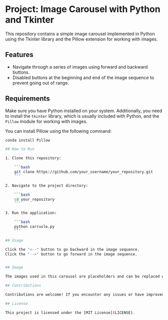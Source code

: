 # Project: Image Carousel with Python and Tkinter

This repository contains a simple image carousel implemented in Python using the Tkinter library and the Pillow extension for working with images.

## Features

- Navigate through a series of images using forward and backward buttons.
- Disabled buttons at the beginning and end of the image sequence to prevent going out of range.

## Requirements

Make sure you have Python installed on your system. Additionally, you need to install the `tkinter` library, which is usually included with Python, and the `Pillow` module for working with images.

You can install Pillow using the following command:

````bash
conda install Pillow

## How to Run

1. Clone this repository:

    ```bash
    git clone https://github.com/your_username/your_repository.git
    ```

2. Navigate to the project directory:

    ```bash
    cd your_repository
    ```

3. Run the application:

    ```bash
    python carrusle.py
    ```

## Usage

Click the "<--" button to go backward in the image sequence.
Click the "-->" button to go forward in the image sequence.


## Image

The images used in this carousel are placeholders and can be replaced with your own images. Make sure to update the file paths accordingly in the Python script.

## Contributions

Contributions are welcome! If you encounter any issues or have improvements to suggest, please open an issue or submit a pull request.

## License

This project is licensed under the [MIT License](LICENSE).
````
